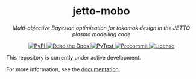 <h1 align="center">
    jetto-mobo
</h1>
<p align="center">
    <em>
        Multi-objective Bayesian optimisation for tokamak design in the JETTO plasma modelling code
    </em>
</p>
<p align="center"> 
    <!-- PyPI -->
    <a href="https://pypi.org/project/jetto-mobo">
        <img alt="PyPI" src="https://img.shields.io/pypi/v/jetto-mobo">
    </a>
    <!-- Docs -->
    <a href="https://jetto-mobo.readthedocs.io/en/latest/">
        <img alt="Read the Docs" src="https://img.shields.io/readthedocs/jetto-mobo/latest">
    </a>
    <!-- PyTest -->
    <a href="https://github.com/theo-brown/jetto-mobo/actions/workflows/pytest.yaml">
        <img alt="PyTest" src="https://github.com/theo-brown/jetto-mobo/actions/workflows/pytest.yaml/badge.svg">
    </a>
    <!-- Precommit -->
    <a href="https://github.com/theo-brown/jetto-mobo/actions/workflows/pre-commit.yaml">
        <img alt="Precommit" src="https://github.com/theo-brown/jetto-mobo/actions/workflows/pre-commit.yaml/badge.svg">
    </a>
    <!-- License -->
    <a href="https://github.com/theo-brown/jetto-mobo/blob/main/LICENSE">
        <img alt="License" src="https://img.shields.io/github/license/theo-brown/jetto-mobo">
    </a>
</p>

This repository is currently under active development.

For more information, see the [documentation](https://jetto-mobo.readthedocs.io/en/latest/).

